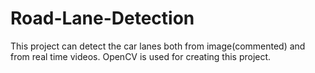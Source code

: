 # Road-Lane-Detection
This project can detect the car lanes both from image(commented)  and from real time videos. 
OpenCV is used for creating this project.
